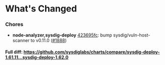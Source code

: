 # What's Changed

### Chores
- **node-analyzer,sysdig-deploy** [423695fc](https://github.com/sysdiglabs/charts/commit/423695fcf29dda4db2c3ae2e64abc53b2d278b50): bump sysdig/vuln-host-scanner to v0.11.0 ([#1888](https://github.com/sysdiglabs/charts/issues/1888))
#### Full diff: https://github.com/sysdiglabs/charts/compare/sysdig-deploy-1.61.11...sysdig-deploy-1.62.0
